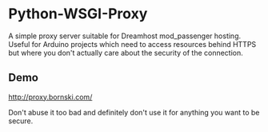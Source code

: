 Python-WSGI-Proxy
=================

A simple proxy server suitable for Dreamhost mod_passenger hosting.  Useful for Arduino projects which need to access resources behind HTTPS but where you don't actually care about the security of the connection.

Demo
----

http://proxy.bornski.com/

Don't abuse it too bad and definitely don't use it for anything you want to be secure.